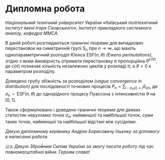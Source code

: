 # Дипломна робота

_Національний технічний університет України «Київський політехнічний інститут імені Ігоря Сікорського»,
Інститут прикладного системного аналізу, кафедра ММСА._

В даній роботі розглядаються граничні теореми для
випадкових перестановок на симетричній групі $\mathrm{S}_n$
при $n\to\infty$, що мають однопараметричний розподіл Юенса $\mathrm{ESF}(n, \theta)$ _(Ewens permutations)_,
згідно з яким ймовірність отримати перестановку
$\pi$ пропорційна $\theta^{\mathrm{c}(\pi)}$, де
$\mathrm{c}(\pi)$ позначає кількість незалежних
циклів у розкладі $\pi$, а $\theta > 0$
є параметром розподілу.

Доведено грубу збіжність за розподілом _(vague convergence in distribution)_ для
послідовності точкових процесів 
$P_n = \sum_{i : \sigma_n(i) = i} \delta_{i / n}$, де $\sigma_n \sim \mathrm{ESF}(n, \theta)$
до однорідного процесу Пуассона з інтенсивністю $\theta$ на $[0, 1]$.

Також сформулювано і доведено граничні теореми для деяких статистик нерухомих точок $\sigma_n$: 
найменшої та найбільшої точок, суми таких точок, найменшої та найбільшої відстані між сусідніми.


_Дякую дипломному керівнику Андрію Борисовичу Ільєнку за допомогу в написанні роботи._

_🇺🇦 Дякую Збройним Силам України за змогу писати роботу під час повномасштабної війни. Героям слава!_
